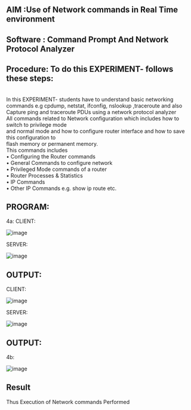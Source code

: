  
## AIM :Use of Network commands in Real Time environment
## Software : Command Prompt And Network Protocol Analyzer
## Procedure: To do this EXPERIMENT- follows these steps:
<BR>
In this EXPERIMENT- students have to understand basic networking commands e.g cpdump, netstat, ifconfig, nslookup ,traceroute and also Capture ping and traceroute PDUs using a network protocol analyzer 
<BR>
All commands related to Network configuration which includes how to switch to privilege mode
<BR>
and normal mode and how to configure router interface and how to save this configuration to
<BR>
flash memory or permanent memory.
<BR>
This commands includes
<BR>
• Configuring the Router commands
<BR>
• General Commands to configure network
<BR>
• Privileged Mode commands of a router 
<BR>
• Router Processes & Statistics
<BR>
• IP Commands
<BR>
• Other IP Commands e.g. show ip route etc.
<BR>

## PROGRAM:
4a:
CLIENT:

![image](https://github.com/user-attachments/assets/1ae4e48e-c160-423a-b799-ba1ec2f3e2a8)

SERVER:

![image](https://github.com/user-attachments/assets/6418230a-4b39-4360-b182-a056710f3476)

## OUTPUT:

CLIENT:

![image](https://github.com/user-attachments/assets/a18161d6-4c29-4904-8c17-0e9c3ca3d0ea)

SERVER:

![image](https://github.com/user-attachments/assets/9d1916fa-f0ab-4111-af06-de7bcfc296b6)

## OUTPUT:
4b:

![image](https://github.com/user-attachments/assets/cfc56bc4-9c7d-47d4-ae32-b97b1b4a9fcb)


## Result
Thus Execution of Network commands Performed 
